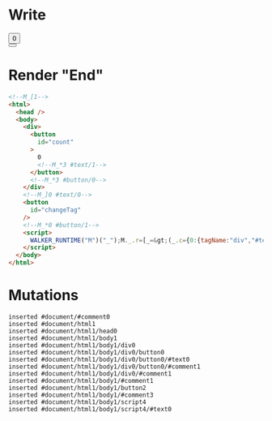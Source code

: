 # Write
  <!--M_[1--><div><button id=count>0<!--M_*3 #text/1--></button><!--M_*3 #button/0--></div><!--M_]0 #text/0--><button id=changeTag></button><!--M_*0 #button/1--><script>WALKER_RUNTIME("M")("_");M._.r=[_=>(_.c={0:{tagName:"div","#text/0!":_.a={},"#text/0(":"div"},1:_.a,2:{"#childScope/0":_.b={count:0}},3:_.b}),3,"__tests__/components/counter.marko_0_count",0,"__tests__/template.marko_0_tagName",0];M._.w()</script>


# Render "End"
```html
<!--M_[1-->
<html>
  <head />
  <body>
    <div>
      <button
        id="count"
      >
        0
        <!--M_*3 #text/1-->
      </button>
      <!--M_*3 #button/0-->
    </div>
    <!--M_]0 #text/0-->
    <button
      id="changeTag"
    />
    <!--M_*0 #button/1-->
    <script>
      WALKER_RUNTIME("M")("_");M._.r=[_=&gt;(_.c={0:{tagName:"div","#text/0!":_.a={},"#text/0(":"div"},1:_.a,2:{"#childScope/0":_.b={count:0}},3:_.b}),3,"__tests__/components/counter.marko_0_count",0,"__tests__/template.marko_0_tagName",0];M._.w()
    </script>
  </body>
</html>
```

# Mutations
```
inserted #document/#comment0
inserted #document/html1
inserted #document/html1/head0
inserted #document/html1/body1
inserted #document/html1/body1/div0
inserted #document/html1/body1/div0/button0
inserted #document/html1/body1/div0/button0/#text0
inserted #document/html1/body1/div0/button0/#comment1
inserted #document/html1/body1/div0/#comment1
inserted #document/html1/body1/#comment1
inserted #document/html1/body1/button2
inserted #document/html1/body1/#comment3
inserted #document/html1/body1/script4
inserted #document/html1/body1/script4/#text0
```